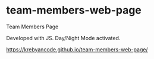 # team-members-web-page
Team Members Page

Developed with JS. Day/Night Mode activated.

https://krebyancode.github.io/team-members-web-page/
